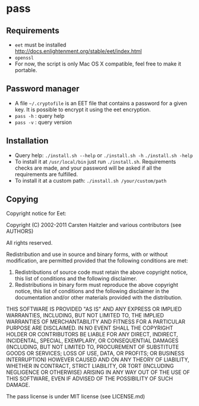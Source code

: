 pass
====


Requirements
------------

* `eet` must be installed http://docs.enlightenment.org/stable/eet/index.html
* `openssl`
* For now, the script is only Mac OS X compatible, feel free to make it portable.


Password manager
----------------

* A file `~/.cryptofile` is an EET file that contains a password for a given key. It is possible to encrypt it using the eet encryption.
* `pass -h` : query help
* `pass -v` : query version


Installation
------------

* Query help: `./install.sh --help` or `./install.sh -h` `./install.sh -help`
* To install it at `/usr/local/bin` just run `./install.sh`. Requirements checks are made, and your password will be asked if all the requirements are fulfilled.
* To install it at a custom path: `./install.sh /your/custom/path`


Copying
-------

Copyright notice for Eet:

Copyright (C) 2002-2011 Carsten Haitzler and various contributors (see AUTHORS)

All rights reserved.

Redistribution and use in source and binary forms, with or without
modification, are permitted provided that the following conditions are met:

   1. Redistributions of source code must retain the above copyright
      notice, this list of conditions and the following disclaimer.
   2. Redistributions in binary form must reproduce the above copyright 
      notice, this list of conditions and the following disclaimer in the
      documentation and/or other materials provided with the distribution.

THIS SOFTWARE IS PROVIDED "AS IS" AND ANY EXPRESS OR IMPLIED WARRANTIES, 
INCLUDING, BUT NOT LIMITED TO, THE IMPLIED WARRANTIES OF MERCHANTABILITY AND
FITNESS FOR A PARTICULAR PURPOSE ARE DISCLAIMED. IN NO EVENT SHALL THE
COPYRIGHT HOLDER OR CONTRIBUTORS BE LIABLE FOR ANY DIRECT, INDIRECT,
INCIDENTAL, SPECIAL, EXEMPLARY, OR CONSEQUENTIAL DAMAGES (INCLUDING, BUT NOT
LIMITED TO, PROCUREMENT OF SUBSTITUTE GOODS OR SERVICES; LOSS OF USE, DATA,
OR PROFITS; OR BUSINESS INTERRUPTION) HOWEVER CAUSED AND ON ANY THEORY OF
LIABILITY, WHETHER IN CONTRACT, STRICT LIABILITY, OR TORT (INCLUDING
NEGLIGENCE OR OTHERWISE) ARISING IN ANY WAY OUT OF THE USE OF THIS SOFTWARE,
EVEN IF ADVISED OF THE POSSIBILITY OF SUCH DAMAGE.


The pass license is under MIT license (see LICENSE.md)
